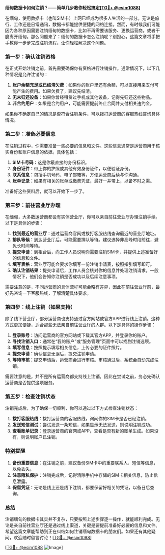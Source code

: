 **缅甸数据卡如何注销？——简单几步教你轻松搞定[[TG💪+ @esim1088](https://t.me/s/esim1088)]**

在缅甸，使用数据卡（也叫SIM卡）上网已经成为很多人生活的一部分。无论是旅行、工作还是日常通讯，数据卡都能提供便捷的网络连接。然而，有时候我们可能因为各种原因需要注销缅甸的数据卡，比如不再需要该服务、更换运营商，或者干脆离开缅甸。那么问题来了：缅甸的数据卡怎么注销呢？别担心，这篇文章将手把手教你一步步完成注销流程，让你轻松解决这个问题。

### **第一步：确认注销资格**
在正式开始注销之前，首先需要确保你有资格进行注销操作。通常情况下，以下几种情况是允许注销的：
1. **账户余额充足或已结清欠费**：如果你的账户里还有余额，可以直接用来支付可能产生的费用。如果欠费了，建议先结清。
2. **无未归还设备**：如果你曾经租赁过手机或其他设备，记得先归还这些物品。
3. **非合约用户**：如果是合约用户，可能需要提前终止合同并支付相关违约金。

如果你不确定自己的情况是否符合注销条件，可以拨打运营商的客服热线咨询具体情况。

### **第二步：准备必要信息**
在注销过程中，你需要准备一些必要的信息和文件。这些信息通常是运营商用于核实身份和账户信息的依据。具体包括：
1. **SIM卡号码**：这是你最直接的身份标识。
2. **身份证件**：带上你的护照或其他有效身份证件，以便验证身份。
3. **联系信息**：包括手机号码、电子邮箱等，方便运营商后续与你沟通。
4. **账单记录**：如果有相关的账单或缴费凭证，最好一并带上，以备不时之需。

准备好这些资料后，就可以开始下一步了。

### **第三步：前往营业厅办理**
在缅甸，大多数运营商都设有实体营业厅，你可以亲自前往营业厅办理注销手续。以下是具体的步骤：
1. **找到最近的营业厅**：通过运营商官网或拨打客服热线查询最近的营业厅地址。
2. **排队等候**：到达营业厅后，可能需要排队等待。建议选择非高峰时段前往，避免长时间等待。
3. **提交申请**：到柜台后，向工作人员说明你需要注销SIM卡，并提供上述准备好的信息和文件。
4. **填写表格**：营业厅可能会要求你填写一份注销申请表，按照指引填写即可。
5. **确认注销结果**：提交申请后，工作人员会核对你的信息并处理注销请求。一般情况下，他们会告知你注销是否成功以及后续注意事项。

需要注意的是，不同运营商的具体流程可能会略有差异，因此在前往营业厅前，最好先咨询一下客服热线，了解清楚具体要求。

### **第四步：线上注销（如果支持）**
除了线下营业厅，部分运营商也支持通过官方网站或官方APP进行线上注销。这种方式更加便捷，适合那些无法亲自前往营业厅的人群。以下是具体的操作步骤：
1. **登录账号**：访问运营商的官方网站或下载其官方APP，并登录你的账户。
2. **寻找注销入口**：通常在“我的账户”或“服务管理”页面中可以找到注销选项。
3. **填写信息**：按照提示填写相关信息，上传必要的证件照片。
4. **提交申请**：确认信息无误后，提交注销申请。
5. **等待审核**：提交申请后，运营商会进行审核。审核通过后，系统会自动完成注销。

需要注意的是，并不是所有运营商都支持线上注销，因此在尝试之前，务必先确认运营商是否提供这项服务。

### **第五步：检查注销状态**
注销完成后，为了确保一切顺利，你可以通过以下方式检查注销状态：
1. **拨打客服热线**：拨打运营商的客服热线，询问你的SIM卡是否已经注销。
2. **发送短信测试**：尝试发送一条短信，如果显示无法发送，则说明注销成功。
3. **查看账单记录**：登录运营商的官网或APP，查看是否有新的账单生成。如果没有，则说明账户已注销。

### **特别提醒**
1. **备份重要信息**：在注销之前，建议备份SIM卡中的重要联系人、短信等信息，以免丢失。
2. **注意隐私保护**：注销完成后，记得清除手机中存储的SIM卡相关信息，防止信息泄露。
3. **保留凭证**：无论是线上还是线下注销，都要保留好相关的凭证，以备日后查询。

### **总结**
注销缅甸的数据卡其实并不复杂，只要按照上述步骤逐一操作，就能顺利完成。无论是亲自前往营业厅还是通过线上渠道，关键是要提前准备好必要的信息和文件。希望这篇文章能帮助到正在纠结如何注销缅甸数据卡的朋友们。如果还有其他疑问，欢迎随时留言讨论！[[TG💪+ @esim1088](https://t.me/s/esim1088)]

[[TG💪+ @esim1088](https://t.me/s/esim1088) ![Image](https://i.postimg.cc/4NQfJmqS/Snipaste-2025-05-13-00-14-12.png)]
